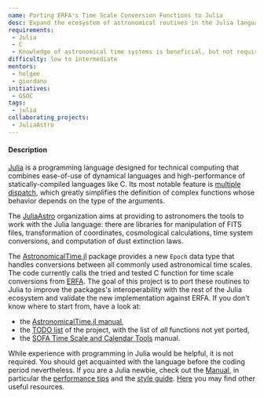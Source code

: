 ```yaml
---
name: Porting ERFA's Time Scale Conversion Functions to Julia
desc: Expand the ecosystem of astronomical routines in the Julia language.
requirements:
 - Julia
 - C
 - Knowledge of astronomical time systems is beneficial, but not required
difficulty: low to intermediate
mentors:
 - helgee
 - giordano
initiatives:
 - GSOC
tags:
 - julia
collaborating_projects:
 - JuliaAstro
---
```


#### Description

[Julia](http://julialang.org/) is a programming language designed for technical
computing that combines ease-of-use of dynamical languages and high-performance
of statically-compiled languages like C.  Its most notable feature
is [multiple dispatch](http://en.wikipedia.org/wiki/Multiple_dispatch), which
greatly simplifies the definition of complex functions whose behavior depends on
the type of the arguments.

The [JuliaAstro](https://juliaastro.github.io/) organization aims at providing
to astronomers the tools to work with the Julia language: there are libraries for
manipulation of FITS files, transformation of coordinates, cosmological
calculations, time system conversions, and computation of dust extinction laws.

The [AstronomicalTime.jl](https://github.com/JuliaAstro/AstronomicalTime.jl)
package provides a new `Epoch` data type that handles conversions between all
commonly used astronomical time scales. The code currently calls the tried and
tested C function for time scale conversions from
[ERFA](https://github.com/liberfa/erfa).
The goal of this project is to port these routines to Julia to improve the
packages's interoperability with the rest of the Julia ecosystem and validate
the new implementation against ERFA.
If you don't know where to start from, have a look at:

* the
  [AstronomicalTime.jl manual](https://juliaastro.github.io/AstronomicalTime.jl/latest/index.html),
* the [TODO list](https://github.com/JuliaAstro/AstronomicalTime.jl/issues/1)
  of the project, with the list of *all* functions not yet ported,
* the [SOFA Time Scale and Calendar Tools](http://www.iausofa.org/2017_0420_C/sofa/sofa_ts_c.pdf)
  manual.

While experience with programming in Julia would be helpful, it is not
required. You should get acquainted with the language before the coding
period nevertheless. If you are a Julia newbie, check out
the [Manual](http://docs.julialang.org/en/latest/index.html), in particular
the
[performance tips](http://docs.julialang.org/en/latest/manual/performance-tips.html) and
the
[style guide](http://docs.julialang.org/en/latest/manual/style-guide.html).
[Here](http://julialang.org/learning/) you may find other useful resources.
